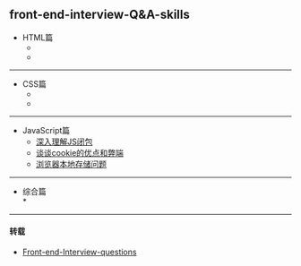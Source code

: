 ## front-end-interview-Q&A-skills  
* HTML篇  
  * []()  
  * 
  
---

* CSS篇  
  * []()  
  * 
  
---

* JavaScript篇  
  * [深入理解JS闭包](https://github.com/wumengsheng/front-end-interview/blob/master/深入理解JS闭包.md)   
  * [谈谈cookie的优点和弊端](https://github.com/wumengsheng/front-end-interview/blob/master/谈谈cookie的优点和弊端.md)  
  * [浏览器本地存储问题](https://github.com/wumengsheng/front-end-interview/blob/master/浏览器本地存储问题.md)  
  
---
* 综合篇  
  * 
  
---
#### 转载  
* [Front-end-Interview-questions](https://github.com/wumengsheng/Front-end-Interview-questions)
